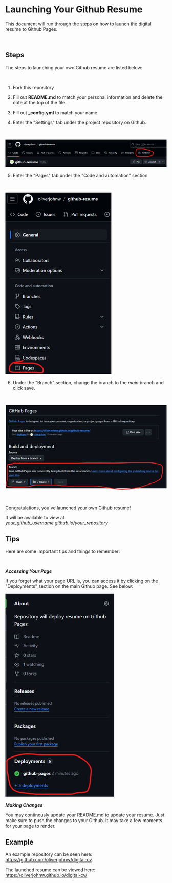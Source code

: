 # Launching Your Github Resume

This document will run through the steps on how to launch the digital resume to Github Pages.

<br>

## Steps

The steps to launching your own Github resume are listed below:

<br>

1) Fork this repository

2) Fill out **README.md** to match your personal information and delete the note at the top of the file.

3) Fill out **_config.yml** to match your name.

4) Enter the "Settings" tab under the project repository on Github.

<br>

![Settings Tab](../img/settings_example.png)

5) Enter the "Pages" tab under the "Code and automation" section

<br>

![Pages Tab](../img/pages_example.png)

6) Under the "Branch" section, change the branch to the *main* branch and click save.

<br>

![Branches Tab](../img/branch_example.png)

<br>

Congratulations, you've launched your own Github resume! 

It will be available to view at *your_github_username.github.io/your_repository*

## Tips

Here are some important tips and things to remember:

<br>

***Accessing Your Page***

If you forget what your page URL is, you can access it by clicking on the "Deployments" section on the main Github page. See below:

![Pages Access](../img/page_access.png)


***Making Changes***

You may continously update your README.md to update your resume. Just make sure to push the changes to your Github. It may take a few moments for your page to render.

## Example

An example repository can be seen here: https://github.com/oliverjohnw/digital-cv. 

The launched resume can be viewed here: https://oliverjohnw.github.io/digital-cv/ 
